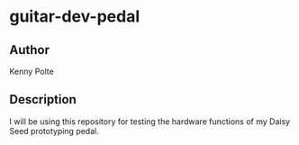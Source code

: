 # guitar-dev-pedal

## Author

Kenny Polte

## Description

I will be using this repository for testing the hardware functions of my Daisy Seed prototyping pedal.
